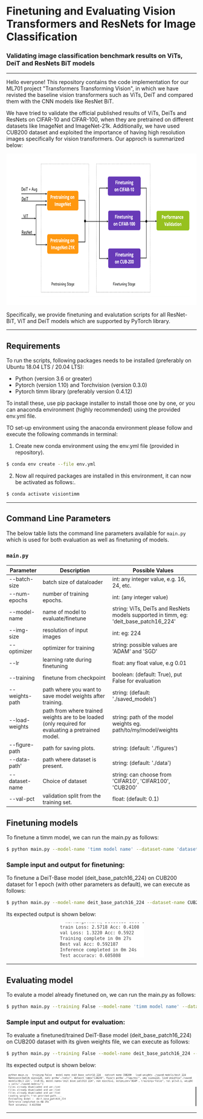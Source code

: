 # Finetuning and Evaluating Vision Transformers and ResNets for Image Classification

### Validating image classification benchmark results on ViTs, DeiT and ResNets BiT models
---


Hello everyone!
This repository contains the code implementation for our ML701 project "Transformers Transforming Vision", in which we have revisted the baseline vision transformers such as ViTs, DeiT and compared them with the CNN models like ResNet BiT.

We have tried to validate the official published results of ViTs, DeiTs and ResNets on CIFAR-10 and CIFAR-100, when they are pretrained on different datasets like ImageNet and ImageNet-21k. Additionally, we have used CUB200 dataset and exploited the importance of having high resolution images specifically for vision transformers. Our approch is summarized below:
<p align="center">
  <img src="extras/approach.png" width="700" height="400">
</p>

Specifically, we provide finetuning and evalutation scripts for all ResNet-BiT, ViT and DeiT models which are supported by PyTorch library.



-----------

Requirements
---
To run the scripts, following packages needs to be installed (preferably on Ubuntu 18.04 LTS / 20.04 LTS):
<ul>
  <li>
    Python (version 3.6 or greater)
  </li>
    <li>
    Pytorch (version 1.10) and Torchvision (version 0.3.0)
  </li>
    <li>
    Pytorch timm library (preferably version 0.4.12)
    </li>
  </ul>
  
  
 To install these, use pip package installer to install those one by one, or you can anaconda environment (highly recommended) using the provided env.yml file.
 
 TO set-up environment using the anaconda environment please follow and execute the following commands in terminal:
 
 1. Create new conda environment using the env.yml file (provided in repository).
  ```bash
 $ conda env create --file env.yml
```
 2. Now all required packages are installed in this environment, it can now be activated as follows:.
  ```bash
$ conda activate visiontimm
```
------------

## Command Line Parameters
The below table lists the command line parameters available for `main.py` which is used for both evaluation as well as finetuning of models.

### `main.py`

| Parameter | Description  | Possible Values |
| ------------- | ------------- | ------------- |
| --batch-size | batch size of dataloader | int: any integer value, e.g. 16, 24, etc. |
| --num-epochs | number of training epochs. | int: (any integer value) |
| --model-name  | name of model to evaluate/finetune | string: ViTs, DeiTs and ResNets models supported in timm, eg: 'deit_base_patch16_224' |
| --img-size    | resolution of input images | int: eg: 224 |
| --optimizer   | optimizer for training | string: possible values are 'ADAM' and 'SGD' |
| --lr          | learning rate during finetuning | float: any float value, e.g 0.01 |
| --training    | finetune from checkpoint | boolean: (default: True), put False for evaluation |
| --weights-path | path where you want to save model weights after training. | string: (default: './saved_models') |
| --load-weights | path from where trained weights are to be loaded (only required for evaluating a pretrained model. | string: path of the model weights eg. path/to/my/model/weights |
| --figure-path | path for saving plots. | string: (default: './figures') |
| --data-path' | path where dataset is present. | string: (default: './data') |
| --dataset-name  | Choice of dataset | string: can choose from 'CIFAR10', 'CIFAR100', 'CUB200'|
| --val-pct  | validation split from the training set. | float: (default: 0.1) |



Finetuning models
---
To finetune a timm model, we can run the main.py as follows:
  ```bash
 $ python main.py --model-name 'timm model name' --dataset-name 'dataset name' --num-epochs 'epochs you want'
```

### Sample input and output for finetuning:

To finetune a DeiT-Base model (deit_base_patch16_224) on CUB200 dataset for 1 epoch (with other parameters as default), we can execute as follows:

  ```bash
$ python main.py --model-name deit_base_patch16_224 --dataset-name CUB200 --num-epochs 1
```
Its expected output is shown below:

<p align="center">
  <img src="extras/finetuning.png">
</p>


------------


Evaluating model
---
To evalute a model already finetuned on, we can run the main.py as follows:

 ```bash
 $ python main.py --training False --model-name 'timm model name' --dataset-name 'dataset name' --load-weights ./saved_model_weights_name
```

### Sample input and output for evaluation:

To evaluate a finetuned/trained DeiT-Base model (deit_base_patch16_224) on CUB200 dataset with its given weights file, we can execute as follows:

  ```bash
$ python main.py --training False --model-name deit_base_patch16_224 --dataset-name CUB200 --load-weights ./saved_models/deit_224
```
Its expected output is shown below:

<p align="center">
  <img src="extras/eval.png">
</p>


------------
